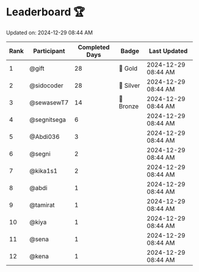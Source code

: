 # Leaderboard 🏆

Updated on: 2024-12-29 08:44 AM

| Rank | Participant       | Completed Days | Badge      | Last Updated         |
|------|-------------------|----------------|------------|----------------------|
| 1    | @gift             | 28             | 🏅 Gold     | 2024-12-29 08:44 AM |
| 2    | @sidocoder        | 28             | 🥈 Silver   | 2024-12-29 08:44 AM |
| 3    | @sewasewT7        | 14             | 🥉 Bronze   | 2024-12-29 08:44 AM |
| 4    | @segnitsega       | 6              |            | 2024-12-29 08:44 AM |
| 5    | @Abdi036          | 3              |            | 2024-12-29 08:44 AM |
| 6    | @segni            | 2              |            | 2024-12-29 08:44 AM |
| 7    | @kika1s1          | 2              |            | 2024-12-29 08:44 AM |
| 8    | @abdi             | 1              |            | 2024-12-29 08:44 AM |
| 9    | @tamirat          | 1              |            | 2024-12-29 08:44 AM |
| 10   | @kiya             | 1              |            | 2024-12-29 08:44 AM |
| 11   | @sena             | 1              |            | 2024-12-29 08:44 AM |
| 12   | @kena             | 1              |            | 2024-12-29 08:44 AM |
